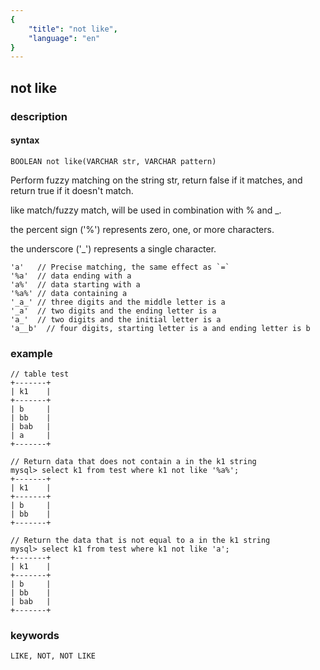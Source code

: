 ```yaml
---
{
    "title": "not like",
    "language": "en"
}
---
```


<!-- 
Licensed to the Apache Software Foundation (ASF) under one
or more contributor license agreements.  See the NOTICE file
distributed with this work for additional information
regarding copyright ownership.  The ASF licenses this file
to you under the Apache License, Version 2.0 (the
"License"); you may not use this file except in compliance
with the License.  You may obtain a copy of the License at

  http://www.apache.org/licenses/LICENSE-2.0

Unless required by applicable law or agreed to in writing,
software distributed under the License is distributed on an
"AS IS" BASIS, WITHOUT WARRANTIES OR CONDITIONS OF ANY
KIND, either express or implied.  See the License for the
specific language governing permissions and limitations
under the License.
-->

## not like
### description
#### syntax

`BOOLEAN not like(VARCHAR str, VARCHAR pattern)`

Perform fuzzy matching on the string str, return false if it matches, and return true if it doesn't match.

like match/fuzzy match, will be used in combination with % and _.

the percent sign ('%') represents zero, one, or more characters.

the underscore ('_') represents a single character.

```
'a'   // Precise matching, the same effect as `=`
'%a'  // data ending with a
'a%'  // data starting with a
'%a%' // data containing a
'_a_' // three digits and the middle letter is a
'_a'  // two digits and the ending letter is a
'a_'  // two digits and the initial letter is a
'a__b'  // four digits, starting letter is a and ending letter is b
```
### example

```
// table test
+-------+
| k1    |
+-------+
| b     |
| bb    |
| bab   |
| a     |
+-------+

// Return data that does not contain a in the k1 string
mysql> select k1 from test where k1 not like '%a%';
+-------+
| k1    |
+-------+
| b     |
| bb    |
+-------+

// Return the data that is not equal to a in the k1 string
mysql> select k1 from test where k1 not like 'a';
+-------+
| k1    |
+-------+
| b     |
| bb    |
| bab   |
+-------+
```

### keywords
    LIKE, NOT, NOT LIKE
